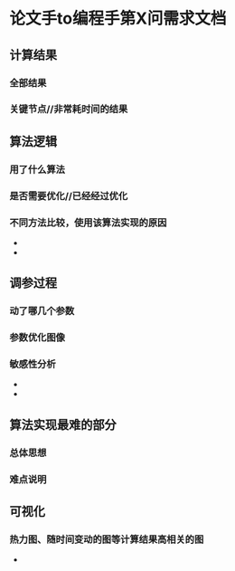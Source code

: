 # 论文手to编程手第X问需求文档

## 计算结果

### 全部结果

### 关键节点//非常耗时间的结果


## 算法逻辑

### 用了什么算法

### 是否需要优化//已经经过优化

### 不同方法比较，使用该算法实现的原因

- 
- 
## 调参过程

### 动了哪几个参数

### 参数优化图像

### 敏感性分析

- 
- 
## 算法实现最难的部分

### 总体思想

### 难点说明


## 可视化

### 热力图、随时间变动的图等计算结果高相关的图
- 






